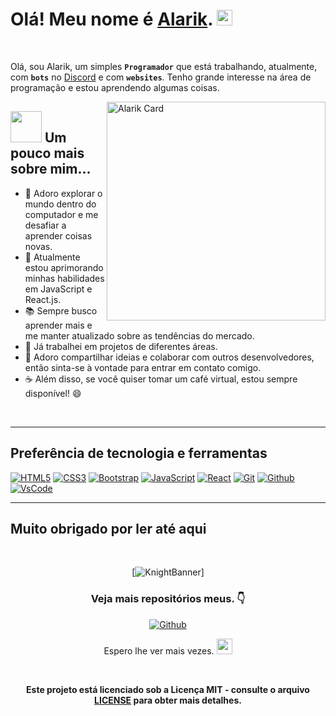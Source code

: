 <h1> Olá! Meu nome é <a href="https://github.com/Alarik0001">Alarik</a>. <img src="https://media.giphy.com/media/hvRJCLFzcasrR4ia7z/giphy.gif" height="25px"></h1>

<br/>

Olá, sou Alarik, um simples **`Programador`**</a> que está trabalhando, atualmente, com **`bots`** no <a href="https://discord.com">Discord</a> e com **`websites`**. Tenho grande interesse na área de programação e estou aprendendo algumas coisas.

 
<a href="https://github.com/Alarik0001"><img src="https://media.discordapp.net/attachments/999013659084857374/1091510081339805787/alarik.png" align="right" width="350" alt="Alarik Card"/></a>
 
## <img src="https://media.giphy.com/media/VgCDAzcKvsR6OM0uWg/giphy.gif" width="50"> Um pouco mais sobre mim...

- 🔭 Adoro explorar o mundo dentro do computador e me desafiar a aprender coisas novas.
- 🌱 Atualmente estou aprimorando minhas habilidades em JavaScript e React.js.
- 📚 Sempre busco aprender mais e me manter atualizado sobre as tendências do mercado.
- 💼 Já trabalhei em projetos de diferentes áreas.
- 💬 Adoro compartilhar ideias e colaborar com outros desenvolvedores, então sinta-se à vontade para entrar em contato comigo.
- ☕ Além disso, se você quiser tomar um café virtual, estou sempre disponível! 😄

<br>

---


## Preferência de tecnologia e ferramentas


[![HTML5](https://img.shields.io/badge/-HTML5-black?style=for-the-badge&logo=html5&logoColor=white)]()
[![CSS3](https://img.shields.io/badge/-CSS3-black?style=for-the-badge&logo=css3&logoColor=1572B6)]()
[![Bootstrap](https://img.shields.io/badge/-Bootstrap-black?style=for-the-badge&logo=Bootstrap)]()
[![JavaScript](https://img.shields.io/badge/-JavaScript-black?style=for-the-badge&logo=javascript)]()
[![React](https://img.shields.io/badge/-React-black?style=for-the-badge&logo=React&logoColor=5df58b)]()
[![Git](https://img.shields.io/badge/-Git-black?style=for-the-badge&logo=Git)]()
[![Github](https://img.shields.io/badge/-Github-black?style=for-the-badge&logo=Github)]()
[![VsCode](https://img.shields.io/badge/-VS%20Code-black?style=for-the-badge&logo=visual%20studio%20code&logoColor=white)]()

---

## Muito obrigado por ler até aqui
<br>
<div align="center">  


  [![KnightBanner](https://img.freepik.com/free-vector/official-knighting-ceremony-medieval-castle-throne-room-king-putting-sword-male-shoulders-priest-controlling-action-honoring-warrior_575670-1649.jpg)]
 </br>

### **Veja mais repositórios meus.** 👇

[![Github](https://img.shields.io/badge/-Github-black?style=for-the-badge&logo=Github)](https://github.com/Alarik0001?tab=repositories)


Espero lhe ver mais vezes. <img src="https://media.giphy.com/media/hvRJCLFzcasrR4ia7z/giphy.gif" height="25px"> 

<br>

**Este projeto está licenciado sob a Licença MIT - consulte o arquivo [LICENSE](https://github.com/Alarik0001/Alarik0001/blob/main/LICENSE) para obter mais detalhes.**

</br>

</div>
